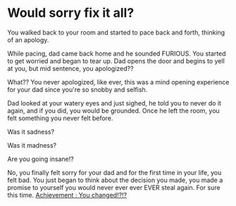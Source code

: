 # Would sorry fix it all?

You walked back to your room and started to pace back and forth, thinking of an apology.

While pacing, dad came back home and he sounded FURIOUS.  You started to get worried and began to tear up.  Dad opens the door and begins to yell at you, but mid sentence, you apologized??

What??
You never apologized, like ever, this was a mind opening experience for your dad since you're so snobby and selfish.

Dad looked at your watery eyes and just sighed, he told you to never do it again, and if you did, you would be grounded.  Once he left the room, you felt something you never felt before.

Was it sadness?

Was it madness?

Are you going insane!?

No, you finally felt sorry for your dad and for the first time in your life, you felt bad.
You just began to think about the decision you made, you made a promise to yourself you would never ever ever EVER steal again.  For sure this time.
[Achievement : You changed!?!?](../woke-up/woke-up.md)

